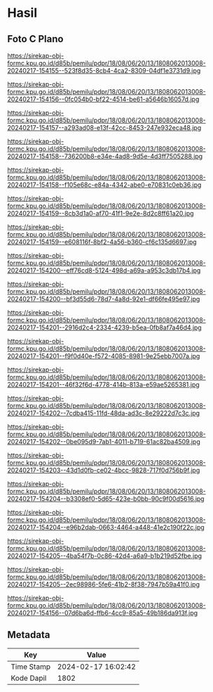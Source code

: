 # Hasil

## Foto C Plano

https://sirekap-obj-formc.kpu.go.id/d85b/pemilu/pdpr/18/08/06/20/13/1808062013008-20240217-154155--523f8d35-8cb4-4ca2-8309-04df1e3731d9.jpg

https://sirekap-obj-formc.kpu.go.id/d85b/pemilu/pdpr/18/08/06/20/13/1808062013008-20240217-154156--0fc054b0-bf22-4514-be61-a5646b16057d.jpg

https://sirekap-obj-formc.kpu.go.id/d85b/pemilu/pdpr/18/08/06/20/13/1808062013008-20240217-154157--a293ad08-e13f-42cc-8453-247e932eca48.jpg

https://sirekap-obj-formc.kpu.go.id/d85b/pemilu/pdpr/18/08/06/20/13/1808062013008-20240217-154158--736200b8-e34e-4ad8-9d5e-4d3ff7505288.jpg

https://sirekap-obj-formc.kpu.go.id/d85b/pemilu/pdpr/18/08/06/20/13/1808062013008-20240217-154158--f105e68c-e84a-4342-abe0-e70831c0eb36.jpg

https://sirekap-obj-formc.kpu.go.id/d85b/pemilu/pdpr/18/08/06/20/13/1808062013008-20240217-154159--8cb3d1a0-af70-41f1-9e2e-8d2c8ff61a20.jpg

https://sirekap-obj-formc.kpu.go.id/d85b/pemilu/pdpr/18/08/06/20/13/1808062013008-20240217-154159--e608116f-8bf2-4a56-b360-cf6c135d6697.jpg

https://sirekap-obj-formc.kpu.go.id/d85b/pemilu/pdpr/18/08/06/20/13/1808062013008-20240217-154200--eff76cd8-5124-498d-a69a-a953c3db17b4.jpg

https://sirekap-obj-formc.kpu.go.id/d85b/pemilu/pdpr/18/08/06/20/13/1808062013008-20240217-154200--bf3d55d6-78d7-4a8d-92e1-df66fe495e97.jpg

https://sirekap-obj-formc.kpu.go.id/d85b/pemilu/pdpr/18/08/06/20/13/1808062013008-20240217-154201--2916d2c4-2334-4239-b5ea-0fb8af7a46d4.jpg

https://sirekap-obj-formc.kpu.go.id/d85b/pemilu/pdpr/18/08/06/20/13/1808062013008-20240217-154201--f9f0d40e-f572-4085-8981-9e25ebb7007a.jpg

https://sirekap-obj-formc.kpu.go.id/d85b/pemilu/pdpr/18/08/06/20/13/1808062013008-20240217-154201--46f32f6d-4778-414b-813a-e59ae5265381.jpg

https://sirekap-obj-formc.kpu.go.id/d85b/pemilu/pdpr/18/08/06/20/13/1808062013008-20240217-154202--7cdba415-11fd-48da-ad3c-8e29222d7c3c.jpg

https://sirekap-obj-formc.kpu.go.id/d85b/pemilu/pdpr/18/08/06/20/13/1808062013008-20240217-154202--0be095d9-7ab1-4011-b719-61ac82ba4509.jpg

https://sirekap-obj-formc.kpu.go.id/d85b/pemilu/pdpr/18/08/06/20/13/1808062013008-20240217-154203--43d1d0fb-ce02-4bcc-9828-717f0d756b9f.jpg

https://sirekap-obj-formc.kpu.go.id/d85b/pemilu/pdpr/18/08/06/20/13/1808062013008-20240217-154204--b3308ef0-5d65-423e-b0bb-90c9f00d5616.jpg

https://sirekap-obj-formc.kpu.go.id/d85b/pemilu/pdpr/18/08/06/20/13/1808062013008-20240217-154204--e96b2dab-0663-4464-a448-41e2c190f22c.jpg

https://sirekap-obj-formc.kpu.go.id/d85b/pemilu/pdpr/18/08/06/20/13/1808062013008-20240217-154205--4ba54f7b-0c86-42d4-a6a9-b1b219d52fbe.jpg

https://sirekap-obj-formc.kpu.go.id/d85b/pemilu/pdpr/18/08/06/20/13/1808062013008-20240217-154205--2ec98986-5fe6-41b2-8f38-7947b59a41f0.jpg

https://sirekap-obj-formc.kpu.go.id/d85b/pemilu/pdpr/18/08/06/20/13/1808062013008-20240217-154156--07d6ba6d-ffb6-4cc9-85a5-49b186da913f.jpg


## Metadata

| Key        | Value               |
| ---------- | ------------------- |
| Time Stamp | 2024-02-17 16:02:42 |
| Kode Dapil | 1802                |



